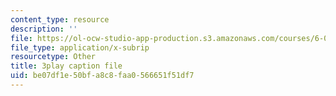 ```yaml
---
content_type: resource
description: ''
file: https://ol-ocw-studio-app-production.s3.amazonaws.com/courses/6-002-circuits-and-electronics-spring-2007/be07df1e50bfa8c8faa0566651f51df7_bEJ0-8pANA4.srt
file_type: application/x-subrip
resourcetype: Other
title: 3play caption file
uid: be07df1e-50bf-a8c8-faa0-566651f51df7
---
```

